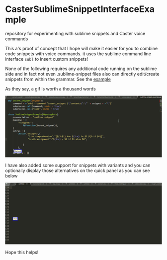 # CasterSublimeSnippetInterfaceExample
repository for experimenting with sublime snippets and Caster voice commands 

This a's proof of concept that I hope will make it easier for you to combine code snippets with voice commands. it uses the sublime command line interface `subl` to insert custom snippets!


None of the following requires any additional code running on the sublime side and in fact not even .sublime-snippet files also can directly edit/create snippets from within the grammar. See the [example](./sublime_snippet_example.py)

As they say, a gif is worth a thousand words

![example](./example.gif)

I have also added some support for snippets with variants and you can optionally display those alternatives on the quick panel as you can see below

![example2](./example2.gif)

Hope this helps!
